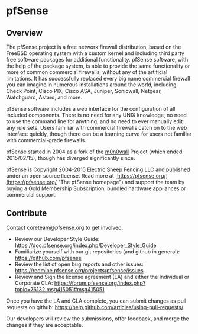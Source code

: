 # pfSense

## Overview

The pfSense project is a free network firewall distribution, based on the FreeBSD operating system with a custom kernel and including third party free software packages for additional functionality. pfSense software, with the help of the package system, is able to provide the same functionality or more of common commercial firewalls, without any of the artificial limitations. It has successfully replaced every big name commercial firewall you can imagine in numerous installations around the world, including Check Point, Cisco PIX, Cisco ASA, Juniper, Sonicwall, Netgear, Watchguard, Astaro, and more.

pfSense software includes a web interface for the configuration of all included components. There is no need for any UNIX knowledge, no need to use the command line for anything, and no need to ever manually edit any rule sets. Users familiar with commercial firewalls catch on to the web interface quickly, though there can be a learning curve for users not familiar with commercial-grade firewalls.

pfSense started in 2004 as a fork of the [m0n0wall](http://m0n0.ch/wall/index.php "m0n0wall project homepage") Project (which ended 2015/02/15), though has diverged significantly since.

pfSense is Copyright 2004-2015 [Electric Sheep Fencing LLC](http://electricsheepfencing.com "Electric Sheep Fencing LLC homepage") and published under an open source license.
Read more at [https://pfsense.org/](https://pfsense.org/ "The pfSense homepage") and support the team by buying a Gold Membership Subscription, bundled hardware appliances or commercial support.

## Contribute

Contact [coreteam@pfsense.org](mailto:coreteam@pfsense.org "Mail to coreteam@pfsense.org") to get involved.

* Review our Developer Style Guide: https://doc.pfsense.org/index.php/Developer_Style_Guide
* Familiarize yourself with our git repositories (and github in general): https://github.com/pfsense
* Review the list of open bug reports and other issues: https://redmine.pfsense.org/projects/pfsense/issues
* Review and Sign the license agreement (LA) and either the Individual or Corporate CLA: https://forum.pfsense.org/index.php?topic=76132.msg415051#msg415051

Once you have the LA and CLA complete, you can submit changes as pull requests on github: https://help.github.com/articles/using-pull-requests/

Our developers will review the submissions, offer feedback, and merge the changes if they are acceptable.
